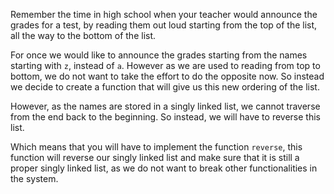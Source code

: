 Remember the time in high school when your teacher would announce the grades for a test, by reading them out loud starting from the top of the list, all the way to the bottom of the list.

For once we would like to announce the grades starting from the names starting with `z`, instead of `a`. However as we are used to reading from top to bottom, we do not want to take the effort to do the opposite now. So instead we decide to create a function that will give us this new ordering of the list.

However, as the names are stored in a singly linked list, we cannot traverse from the end back to the beginning. So instead, we will have to reverse this list.

Which means that you will have to implement the function `reverse`, this function will reverse our singly linked list and make sure that it is still a proper singly linked list, as we do not want to break other functionalities in the system.